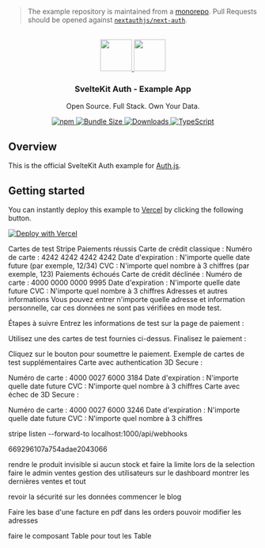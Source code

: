 > The example repository is maintained from a [monorepo](https://github.com/nextauthjs/next-auth/tree/main/apps/examples/sveltekit). Pull Requests should be opened against [`nextauthjs/next-auth`](https://github.com/nextauthjs/next-auth).

<p align="center">
   <br/>
   <a href="https://authjs.dev" target="_blank">
   <img height="64" src="https://authjs.dev/img/logo-sm.png" />
   </a>
   <a href="https://kit.svelte.dev" target="_blank">
   <img height="64" src="https://upload.wikimedia.org/wikipedia/commons/1/1b/Svelte_Logo.svg" />
   </a>
   <h3 align="center"><b>SvelteKit Auth</b> - Example App</h3>
   <p align="center">
   Open Source. Full Stack. Own Your Data.
   </p>
   <p align="center" style="align: center;">
      <a href="https://npm.im/@auth/sveltekit">
        <img alt="npm" src="https://img.shields.io/npm/v/@auth/sveltekit?color=green&label=@auth/sveltekit&style=flat-square">
      </a>
      <a href="https://bundlephobia.com/result?p=@auth/sveltekit">
        <img src="https://img.shields.io/bundlephobia/minzip/@auth/sveltekit?label=size&style=flat-square" alt="Bundle Size"/>
      </a>
      <a href="https://www.npmtrends.com/@auth/sveltekit">
        <img src="https://img.shields.io/npm/dm/@auth/sveltekit?label=downloads&style=flat-square" alt="Downloads" />
      </a>
      <a href="https://npm.im/@auth/sveltekit">
        <img src="https://img.shields.io/badge/TypeScript-blue?style=flat-square" alt="TypeScript" />
      </a>
   </p>
</p>

## Overview

This is the official SvelteKit Auth example for [Auth.js](https://sveltekit.authjs.dev).

## Getting started

You can instantly deploy this example to [Vercel](https://vercel.com?utm_source=github&utm_medium=readme&utm_campaign=sveltekit-auth-example) by clicking the following button.

[![Deploy with Vercel](https://vercel.com/button)](https://vercel.com/new/git/external?repository-url=https://github.com/nextauthjs/sveltekit-auth-example&project-name=sveltekit-auth-example&repository-name=sveltekit-auth-example)

Cartes de test Stripe
Paiements réussis
Carte de crédit classique :
Numéro de carte : 4242 4242 4242 4242
Date d'expiration : N'importe quelle date future (par exemple, 12/34)
CVC : N'importe quel nombre à 3 chiffres (par exemple, 123)
Paiements échoués
Carte de crédit déclinée :
Numéro de carte : 4000 0000 0000 9995
Date d'expiration : N'importe quelle date future
CVC : N'importe quel nombre à 3 chiffres
Adresses et autres informations
Vous pouvez entrer n'importe quelle adresse et information personnelle, car ces données ne sont pas vérifiées en mode test.

Étapes à suivre
Entrez les informations de test sur la page de paiement :

Utilisez une des cartes de test fournies ci-dessus.
Finalisez le paiement :

Cliquez sur le bouton pour soumettre le paiement.
Exemple de cartes de test supplémentaires
Carte avec authentication 3D Secure :

Numéro de carte : 4000 0027 6000 3184
Date d'expiration : N'importe quelle date future
CVC : N'importe quel nombre à 3 chiffres
Carte avec échec de 3D Secure :

Numéro de carte : 4000 0027 6000 3246
Date d'expiration : N'importe quelle date future
CVC : N'importe quel nombre à 3 chiffres

stripe listen --forward-to localhost:1000/api/webhooks



669296107a754adae2043066

rendre le produit invisible si aucun stock et faire la limite lors de la selection
faire le admin ventes
gestion des utilisateurs
sur le dashboard montrer les dernières ventes et tout

revoir la sécurité sur les données
commencer le blog

Faire les base d'une facture en pdf dans les orders
pouvoir modifier les adresses 

faire le composant Table pour tout les Table